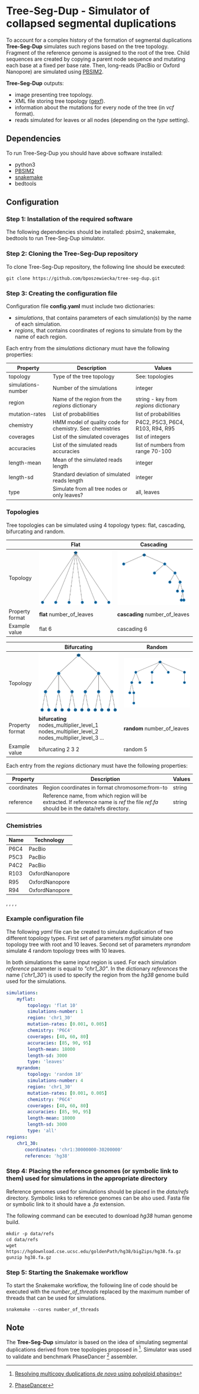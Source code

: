 # Tree-Seg-Dup - Simulator of collapsed segmental duplications

To account for a complex history of the formation of segmental duplications **Tree-Seg-Dup** simulates such regions based on the tree topology. Fragment of the reference genome is assigned to the root of the tree. Child sequences are created by copying a parent node sequence and mutating each base at a fixed per base rate. Then, long-reads (PacBio or Oxford Nanopore) are simulated using [PBSIM2](https://github.com/yukiteruono/pbsim2).

**Tree-Seg-Dup** outputs:

* image presenting tree topology.
* XML file storing tree topology ([gexf](https://gephi.org/gexf/format/)).
* information about the mutations for every node of the tree (in *vcf* format).
* reads simulated for leaves or all nodes (depending on the *type* setting).
 
##  Dependencies

To run Tree-Seg-Dup you should have above software installed:

* python3
* [PBSIM2](https://github.com/yukiteruono/pbsim2)
* [snakemake](https://snakemake.readthedocs.io/en/stable/)
* bedtools

## Configuration

### Step 1: Installation of the required software

The following dependencies should be installed: pbsim2, snakemake, bedtools to run Tree-Seg-Dup simulator.

### Step 2: Cloning the Tree-Seg-Dup repository

To clone Tree-Seg-Dup repository, the following line should be executed:

```
git clone https://github.com/bposzewiecka/tree-seg-dup.git
```

### Step 3: Creating the configuration file

Configuration file **config.yaml** must include two dictionaries:

* *simulations*, that contains parameters of each simulation(s) by the name of each simulation.
* *regions*, that contains coordinates of regions to simulate from by the name of each region.

Each entry from the *simulations* dictionary must have the following properties:

| Property | Description | Values |
|---|---|---|
| topology | Type of the tree topology | See: topologies |  
| simulations-number | Number of the simulations | integer |
| region | Name of the region from the *regions* dictionary | string - key from *regions* dictionary |
| mutation-rates | List of probabilities  | list of probabilities |
| chemistry | HMM model of quality code for chemistry. See: chemistries |  P4C2, P5C3, P6C4, R103, R94, R95 |
| coverages | List of the simulated coverages | list of integers |
| accuracies | List of the simulated reads accuracies | list of numbers from range 70-100 |
| length-mean | Mean of the simulated reads length  | integer |
| length-sd | Standard deviation of simulated reads length | integer |
| type | Simulate  from all tree nodes or only leaves? | all, leaves |

### Topologies
 
Tree topologies can be simulated using 4 topology types: flat, cascading, bifurcating and random.
 
| |  Flat  |  Cascading |
|---|---|---|
| Topology | ![Flat topology](/images/flat.png?raw=true "Flat topology") | ![Cascading topology](/images/cascading.png?raw=true "Cascading topology") |
| Property format | **flat** number_of_leaves | **cascading** number_of_leaves |
| Example value | flat 6 | cascading 6 |

| |  Bifurcating  |  Random |
|---|---|---|
| Topology | ![Bifurcating topology](/images/bifurcating.png?raw=true "Bifurcating topology") | ![Random topology](/images/random.png?raw=true "Random topology") |
| Property format |  **bifurcating** nodes_multiplier_level_1 nodes_multiplier_level_2 nodes_multiplier_level_3 ... | **random** number_of_leaves |
| Example value | bifurcating 2 3 2 | random 5 |

Each entry from the *regions* dictionary must have the following properties:

| Property | Description | Values |
|---|---|---|
| coordinates | Region coordinates in format chromosome:from-to | string |  
| reference | Reference name, from which region will be extracted. If reference name is *ref* the file *ref.fa* should be in the data/refs directory.  | string |


### Chemistries

| Name |  Technology  | 
|---|---|
| P6C4 | PacBio | 
| P5C3| PacBio | 
| P4C2 | PacBio | 
| R103 | OxfordNanopore | 
| R95 | OxfordNanopore | 
| R94 | OxfordNanopore | 


,  , , ,  

### Example configuration file

The following *yaml* file can be created to simulate duplication of two different topology types. First set of parameters *myflat* simulate
one topology tree with root and 10 leaves. Second set of parameters *myrandom* simulate 4 random topology trees with 10 leaves.

In both simulations the same input region is used. For each simulation *reference* parameter is equal to *"chr1_30"*.
In the dictionary *references* the name (*'chr1_30'*) is used to specify the region from the *hg38* genome build used for the simulations.

```yaml
simulations:
    myflat:
        topology: 'flat 10'
        simulations-number: 1
        region: 'chr1_30'
        mutation-rates: [0.001, 0.005]
        chemistry: 'P6C4'
        coverages: [40, 60, 80]
        accuracies: [85, 90, 95]
        length-mean: 18000
        length-sd: 3000
        type: 'leaves'
    myrandom:
        topology: 'random 10'
        simulations-number: 4
        region: 'chr1_30'
        mutation-rates: [0.001, 0.005]
        chemistry: 'P6C4'
        coverages: [40, 60, 80]
        accuracies: [85, 90, 95]
        length-mean: 18000
        length-sd: 3000
        type: 'all'
regions:
    chr1_30:
       coordinates: 'chr1:30000000-30200000'
       reference: 'hg38'
```

### Step 4: Placing the reference genomes (or symbolic link to them) used for simulations in the appropriate directory

Reference genomes used for simulations should be placed in the *data/refs* directory.
Symbolic links to reference genomes can be also used.
Fasta file or symbolic link to it should have a *.fa* extension.

The following command can be executed to download *hg38* human genome build.

```
mkdir -p data/refs
cd data/refs
wget https://hgdownload.cse.ucsc.edu/goldenPath/hg38/bigZips/hg38.fa.gz
gunzip hg38.fa.gz
```

### Step 5: Starting the Snakemake workflow

To start the Snakemake workflow, the following line of code should be executed with the *number_of_threads* replaced by the maximum number of threads that can be used for simulations.

```
snakemake --cores number_of_threads
```

## Note

The **Tree-Seg-Dup** simulator is based on the idea of simulating segmental duplications derived from tree topologies proposed in  [^2].
Simulator was used to validate and benchmark PhaseDancer [^1] assembler.


[^1]: [PhaseDancer](https://github.com/bposzewiecka/phaseDancer)
[^2]: [Resolving multicopy duplications *de novo* using polyploid phasing](https://pubmed.ncbi.nlm.nih.gov/28808695/)

